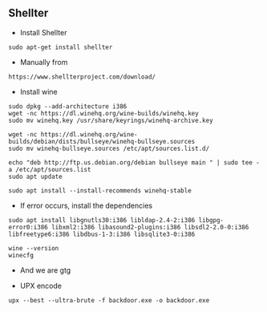 ## Shellter
- Install Shellter
```
sudo apt-get install shellter
```
- Manually from
```
https://www.shellterproject.com/download/
```


- Install wine
```
sudo dpkg --add-architecture i386
wget -nc https://dl.winehq.org/wine-builds/winehq.key
sudo mv winehq.key /usr/share/keyrings/winehq-archive.key
```
```
wget -nc https://dl.winehq.org/wine-builds/debian/dists/bullseye/winehq-bullseye.sources
sudo mv winehq-bullseye.sources /etc/apt/sources.list.d/
```
```
echo "deb http://ftp.us.debian.org/debian bullseye main " | sudo tee -a /etc/apt/sources.list
sudo apt update
```
```
sudo apt install --install-recommends winehq-stable
```
- If error occurs, install the dependencies
```
sudo apt install libgnutls30:i386 libldap-2.4-2:i386 libgpg-error0:i386 libxml2:i386 libasound2-plugins:i386 libsdl2-2.0-0:i386 libfreetype6:i386 libdbus-1-3:i386 libsqlite3-0:i386
```
```
wine --version
winecfg
```
- And we are gtg

- UPX encode
```
upx --best --ultra-brute -f backdoor.exe -o backdoor.exe
```
